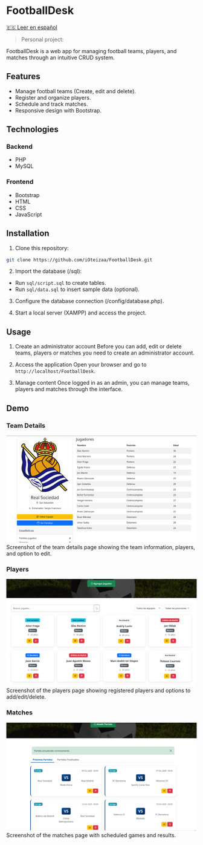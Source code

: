 # FootballDesk

[🇪🇸 Leer en español](README.es.md)

> Personal project:

FootballDesk is a web app for managing football teams, players, and matches through an intuitive CRUD system.  

## Features

- Manage football teams (Create, edit and delete).
- Register and organize players.
- Schedule and track matches.
- Responsive design with Bootstrap.

## Technologies

### Backend
- PHP
- MySQL
### Frontend
- Bootstrap
- HTML
- CSS
- JavaScript

## Installation

1. Clone this repository:

```bash
git clone https://github.com/iOteizaa/FootballDesk.git
```
2. Import the database (/sql):
- Run `sql/script.sql` to create tables.
- Run `sql/data.sql` to insert sample data (optional).

3. Configure the database connection (/config/database.php).
    
4. Start a local server (XAMPP) and access the project.

## Usage

1. Create an administrator account
Before you can add, edit or delete teams, players or matches you need to create an administrator account.

2. Access the application
Open your browser and go to `http://localhost/FootballDesk`.

3. Manage content
Once logged in as an admin, you can manage teams, players and matches through the interface.

## Demo

### Team Details
[![Team Details Page](demo/teams.PNG)](demo/teams.PNG)  
Screenshot of the team details page showing the team information, players, and option to edit.

### Players
[![Players Page](demo/players.PNG)](demo/players.PNG)  
Screenshot of the players page showing registered players and options to add/edit/delete.

### Matches
[![Matches Page](demo/matches.PNG)](demo/matches.PNG)
Screenshot of the matches page with scheduled games and results.

